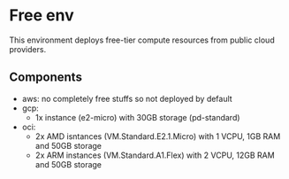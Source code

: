 # Free env

This environment deploys free-tier compute resources from public cloud providers.

## Components

- aws: no completely free stuffs so not deployed by default
- gcp:
    - 1x instance (e2-micro) with 30GB storage (pd-standard)
- oci:
    - 2x AMD isntances (VM.Standard.E2.1.Micro) with 1 VCPU, 1GB RAM and 50GB storage
    - 2x ARM instances (VM.Standard.A1.Flex) with 2 VCPU, 12GB RAM and 50GB storage

